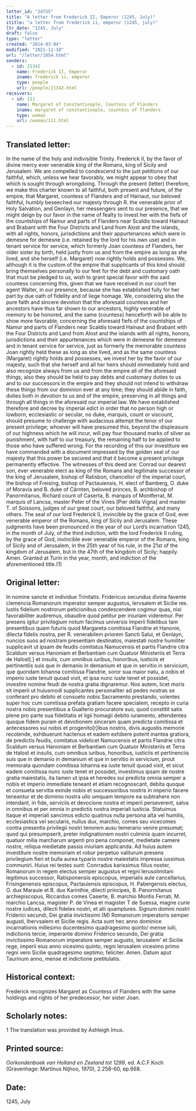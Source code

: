 ```yaml
---
letter_id: "24755"
title: "A letter from Frederick II, Emperor (1245, July)"
ititle: "a letter from frederick ii, emperor (1245, july)"
ltr_date: "1245, July"
draft: false
type: "letter"
created: "2014-03-04"
modified: "2021-12-10"
url: "/letter/1054.html"
senders:
  - id: 21342
    name: Frederick II, Emperor
    iname: frederick ii, emperor
    type: people
    url: /people/21342.html
receivers:
  - id: 111
    name: Margaret of Constantinople, Countess of Flanders
    iname: margaret of constantinople, countess of flanders
    type: woman
    url: /woman/111.html
---
```

<h2> Translated letter:</h2>In the name of the holy and indivisible Trinity.  Frederick II, by the favor of divine mercy ever venerable king of the Romans, king of Sicily and Jerusalem.
	We are compelled to condescend to the just petitions of our faithful, which, unless we hear favorably, we might appear to obey that which is sought through wrongdoing.
	Through the present (letter) therefore, we make this charter known to all faithful, both present and future, of the empire, that Margaret, countess of Flanders and of Hainaut, our beloved faithful, humbly beseeched our majesty through R. the venerable prior of Holy Salvation, and Genlayn, her messengers sent to our presence, that we might deign by our favor in the name of fealty to invest her with the fiefs of the countships of Namur and parts of Flanders near Scaldis toward Hainaut and Brabant with the Four Districts and Land from Alost and the islands, with all rights, honors, jurisdictions and their appurtenances which were in demesne for demesne (i.e. retained by the lord for his own use) and in tenant service for service, which formerly Joan countess of Flanders, her older sister by birth, held justly from us and from the empire as long as she lived, and she herself (i.e. Margaret) now rightly holds and possesses. We, although it is the custom of the empire that supplicants of this kind should bring themselves personally to our feet for the debt and customary oath that must be pledged to us, wish to grant special favor with the said countess concerning this, given that we have received in our court her agent Walter, in our presence, because she has established fully for her part by due oath of fidelity and of liege homage.  We, considering also the pure faith and sincere devotion that the aforesaid countess and her ancestors have thus far shown to our ancestors, highly venerable of memory to be honored, and the same (countess) henceforth will be able to show more favorable, concerning the aforesaid fiefs of the countships of Namur and parts of Flanders near Scaldis toward Hainaut and Brabant with the Four Districts and Land from Alost and the islands with all rights, honors, jurisdictions and their appurtenances which were in demesne for demesne and in tenant service for service, just as formerly the memorable countess Joan rightly held these as long as she lived, and as the same countess (Margaret) rightly holds and possesses, we invest her by the favor of our majesty, such that she herself and all her heirs should immediately hold and also recognize always from us and from the empire all of the aforesaid things, also they should be held to pay debts and customary duties to us and to our successors in the empire and they should not intend to withdraw these things from our dominion ever at any time; they should abide in faith, duties both in devotion to us and of the empire, preserving in all things and through all things in the aforesaid our imperial law.  We have established therefore and decree by imperial edict in order that no person high or lowborn, ecclesiastic or secular, no duke, marquis, count or viscount, should presume to challenge with audacious attempt the tenor of our present privilege; whoever will have presumed this, beyond the displeasure of our highness which he will incur, will pay four thousand marks of silver as punishment, with half to our treasury, the remaining half to be applied to those who have suffered wrong.
	For the recording of this our investiture we have commanded with a document impressed by the golden seal of our majesty that this power be secured and that it become a present privilege permanently effective.
	The witnesses of this deed are:  Conrad our dearest son, ever venerable elect as king of the Romans and legitimate successor of the king of Jerusalem, bishop of Ratisbon, chancellor of the imperial court, the bishop of Freising, bishop of Pactauiensis, H. elect of Bamberg, O. duke of Moravia and B. duke of Cärnten, beloved princes, B. archbishop of Panormitanus, Richard count of Caserta, B. marquis of Montferrat, M. marquis of Lancsa, master Peter of the Vines [Pier della Vigna] and master T. of Soissons, judges of our great court, our beloved faithful, and many others.
	The seal of our lord Frederick II, invincible by the grace of God, ever venerable emperor of the Romans, king of Sicily and Jerusalem.
	These judgments have been pronounced in the year of our Lord’s incarnation 1245, in the month of July, of the third indiction, with the lord Frederick II ruling, by the grace of God, invincible ever venerable emperor of the Romans, king of Sicily and of Jerusalem, in the 25th year of his rule, in the 21st of the kingdom of Jerusalem, but in the 47th of the kingdom of Sicily; happily.  Amen.
	Granted at Turin in the year, month, and indiction of the aforementioned title.(1)
<h2 class="mt-4"> Original letter:</h2>In nomine sancte et individue Trinitatis. Fridericus secundus divina favente clemencia Romanorum imperator semper augustus, Iervsalem et Sicilie rex. 
Iustis fidelium nostrorum peticionibus condescendere cogimur quas, nisi favorabiliter audiremus, obaudire quod petitur per iniuriam videremur.
Per presens igitur privilegium notum facimus universis imperii fidelibus tam presentibus quam futuris quod Margareta  comitissa Flandrie et Hanonie, dilecta fidelis nostra, per R. venerabilem priorem Sancti Salui, et Genlayn, nuncios suos ad nostram presentiam destinatos, maiestati nostre humiliter supplicavit ut ipsam de feudis comitatus Namucensis et partis Flandrie citra Scaldum versus Hanoniam et Berbantiam cum Quatuor Ministeriis et Terra de Halost[.] et insulis, cum omnibus iuribus, honoribus, iusticiis et pertinentiis suis que in demanio in demanium et que in servitio in servicium, que quondam Iohanna comitissa Flandrie, soror sua maior natu, a nobis et imperio iuste tenuit quoad vixit, et ipsa nunc iuste tenet et possidet, investire nomine feudi de nostra gratia dignaremur. Nos autem, licet moris sit imperii ut huiusmodi supplicantes personaliter ad pedes nostras se conferant pro debito et consueto nobis Sacramento prestando, volentes super hoc cum comitissa prefata gratiam facere specialem, recepto in curia nostra nobis presentibus a Gualterio procuratore suo, quod constitit satis plene pro parte sua fidelitatis et ligii homagii debito iuramento, attendentes quoque fidem puram et devotionem sinceram quam predicta comitissa et antecessores sui nobis et progenito[r]ibus nostris, divis augustis memorie recolende, exhibuerunt hactenus et eadem exhibere poterit inantea gratiora, de predictis feudis, comitatus videlicet Namucensis et partis Flandrie citra Scaldum versus Hanoniam et Berbantiam cum Quatuor Ministeriis et Terra de Halost et insulis, cum omnibus iuribus, honoribus, iusticiis et pertinenciis suis que in demanio in demanium et que in servitio in servicium, prout memorata quondam comitissa Iohanna ea iuste tenuit quoad vixit, et sicut eadem comitissa nunc iuste tenet et possidet, investimus ipsam de nostre gratia maiestatis, ita tamen ut ipsa et heredes sui predicta omnia semper a nobis et imperio immediate teneant et etiam recognoscant, debita quoque et consueta servitia exinde nobis et successoribus nostris in imperio facere teneantur et de dominio nostra ullo umquam tempore ea subtrahere non intendant, in fide, serviciis et devocione nostra et imperii perseverent, salva in omnibus et per omnia in predictis nostra imperiali iusticia. Statuimus itaque et imperiali sancimus edicto quatinus nulla persona alta vel humilis, ecclesiastica vel secularis, nullus dux, marchio, comes seu vicecomes contra presentis privilegii nostri tenorem ausu temerario venire presumat; quod qui presumpserit, preter indignationem nostri culminis quam incurret, quatuor milia marcharum argenti pro pena componet, medietate camere nostre, reliqua medietate passis iniuriam applicanda.
Ad huius autem investiture nostre memoriam et robur perpetuo valiturum presens privilegium fieri et bulla aurea typario nostre maiestatis impressa iussimus communiri.
Huius rei testes sunt: Conrradus karissimus filius noster, Romanorum in regem electus semper augustus et regni Ierusolimitani legitimus successor, Ratisponensis episcopus, imperialis aule cancellarius, Frisingenensis episcopus, Pactauiensis episcopus, H. Pabergensis electus, O. dux Marauie et B. dux Karinthie, dilecti principes, B. Panormitanus archiepiscopus, Riccardus comes Caserte, B. marchio Montis Ferrati, M. marchio Lancsa, magister P. de Vinea et magister T de Suessa, magne curie nostre iudices, dilecti fideles nostri, et alii quamplures.
Signum domini nostri Friderici secundi, Dei gratia invictissimi (M) Romanorum imperatoris semper augusti, Ihervsalem et Sicilie regis.
 Acta sunt hec anno dominice incarnationis millesimo ducentesimo quadragesimo quinto/ mense iulii, indictionis tercie, imperante domino Friderico secundo, Dei gratia invictissimo Romanorum imperatore semper augusto, Ierusalem' et Sicilie rege, imperii eius anno vicesimo quinto, regni Ierusalem vicesimo primo regni vero Sicilie quadragesimo septimo; feliciter. Amen.
Datum aput Taurinum anno, mense et indictione pretitulatis.
<h2 class="mt-4"> Historical context:</h2>Frederick recognizes Margaret as Countess of Flanders with the same holdings and rights of her predecessor, her sister Joan.
<h2 class="mt-4"> Scholarly notes:</h2>1 The translation was provided by Ashleigh Imus.
<h2 class="mt-4"> Printed source:</h2><p><em>Oorkondenboek van Holland en Zeeland tot 1299</em>, ed. A.C.F.Koch (Gravenhage: Martinus Nijhoo, 1970), 2.258-60, ep.668.</p><h2 class="mt-4"> Date:</h2>1245, July